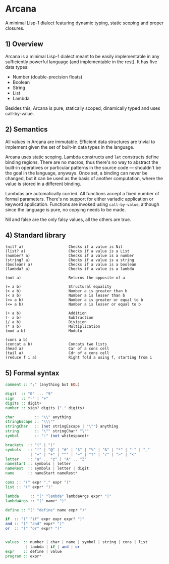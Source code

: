 Arcana
======

A minimal Lisp-1 dialect featuring dynamic typing, static scoping and proper
closures.


## 1) Overview

Arcana is a minimal Lisp-1 dialect meant to be easily implementable in any
sufficiently powerful language (and implementable in the rest). It has five
data types:

  - Number  (double-precision floats)
  - Boolean
  - String
  - List
  - Lambda

Besides this, Arcana is pure, statically scoped, dinamically typed and uses
call-by-value.


## 2) Semantics

All values in Arcana are immutable. Efficient data structures are trivial to
implement given the set of built-in data types in the language.

Arcana uses static scoping. Lambda constructs and `let` constructs define
binding regions. There are no macros, thus there's no way to abstract the
built-in operatives or particular patterns in the source code — shouldn't be
the goal in the language, anyways. Once set, a binding can never be changed,
but it can be used as the basis of another computation, where the value is
stored in a different binding.

Lambdas are automatically curried. All functions accept a fixed number of
formal parameters. There's no support for either variadic application or
keyword application. Functions are invoked using `call-by-value`, although
since the language is pure, no copying needs to be made.

Nil and false are the only falsy values, all the others are true.


## 4) Standard library

    (nil? a)                    Checks if a value is Nil
    (list? a)                   Checks if a value is a List
    (number? a)                 Checks if a value is a number
    (string? a)                 Checks if a value is a string
    (boolean? a)                Checks if a value is a boolean
    (lambda? a)                 Checks if a value is a lambda

    (not a)                     Returns the opposite of a

    (= a b)                     Structural equality
    (> a b)                     Number a is greater than b
    (< a b)                     Number a is lesser than b
    (>= a b)                    Number a is greater or equal to b
    (<= a b)                    Number a is lesser or equal to b

    (+ a b)                     Addition
    (- a b)                     Subtraction
    (/ a b)                     Division
    (* a b)                     Multiplication
    (mod a b)                   Modulo

    (cons a b)
    (concat a b)                Concats two lists
    (head a)                    Car of a cons cell
    (tail a)                    Cdr of a cons cell
    (reduce f i a)              Right fold a using f, starting from i
    

## 5) Formal syntax

```hs
comment :: ";" (anything but EOL)

digit  :: "0" ... "9"
sign   :: "-" | "+"
digits :: digit+
number :: sign? digits ("." digits)

char         :: "\\" anything
stringEscape :: "\\\""
stringChar   :: (not stringEscape | "\"") anything
string       :: "\"" stringChar* "\""
symbol       :: ":" (not whitespace)+

brackets  :: "(" | ")"
symbols   :: "!" | "@" | "#" | "$" | "%" | "&" | "*" | "-" | "_"
           | "=" | "+" | "^" | "~" | "?" | "/" | ">" | "<"
letter    :: "a" .. "z" | "A" .. "Z"
nameStart :: symbols | letter
nameRest  :: symbols | letter | digit
name      :: nameStart nameRest*

cons :: "(" expr "." expr ")"
list :: "(" expr* ")"

lambda     :: "(" "lambda" lambdaArgs expr* ")"
lambdaArgs :: "(" name* ")"

define :: "(" "define" name expr ")"

if  :: "(" "if" expr expr expr? ")"
and :: "(" "and" expr* ")"
or  :: "(" "or" expr* ")"


values  :: number | char | name | symbol | string | cons | list
         | lambda | if | and | or
expr    :: define | value
program :: expr*
```
